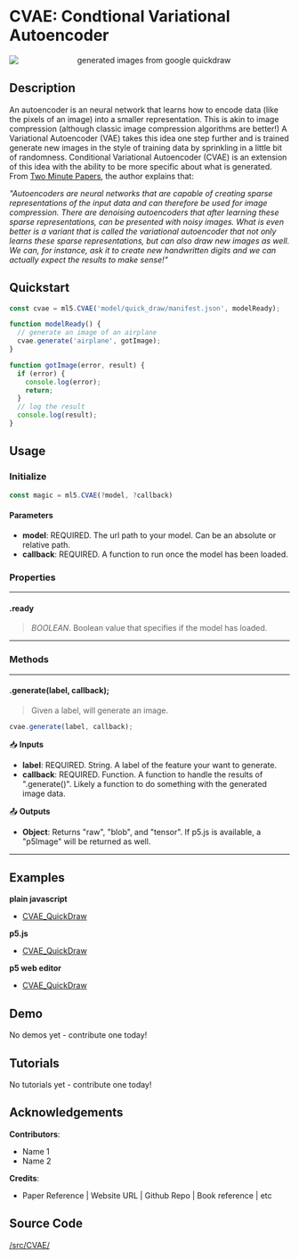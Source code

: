 # CVAE: Condtional Variational Autoencoder


<center>
    <img style="display:block; max-height:20rem" alt="generated images from google quickdraw" src="https://via.placeholder.com/150">
</center>


## Description

An autoencoder is an neural network that learns how to encode data (like the pixels of an image) into a smaller representation. This is akin to image compression (although classic image compression algorithms are better!) A Variational Autoencoder (VAE) takes this idea one step further and is trained generate new images in the style of training data by sprinkling in a little bit of randomness. Conditional Variational Autoencoder (CVAE) is an extension of this idea with the ability to be more specific about what is generated. From [Two Minute Papers](https://www.youtube.com/watch?v=Rdpbnd0pCiI), the author explains that: <br/>

*"Autoencoders are neural networks that are capable of creating sparse representations of the input data and can therefore be used for image compression. There are denoising autoencoders that after learning these sparse representations, can be presented with noisy images. What is even better is a variant that is called the variational autoencoder that not only learns these sparse representations, but can also draw new images as well. We can, for instance, ask it to create new handwritten digits and we can actually expect the results to make sense!"*


## Quickstart

```js
const cvae = ml5.CVAE('model/quick_draw/manifest.json', modelReady);

function modelReady() {
  // generate an image of an airplane
  cvae.generate('airplane', gotImage);
}

function gotImage(error, result) {
  if (error) {
    console.log(error);
    return;
  }
  // log the result
  console.log(result);
}
```


## Usage

### Initialize

```js
const magic = ml5.CVAE(?model, ?callback)
```

#### Parameters
* **model**: REQUIRED. The url path to your model. Can be an absolute or relative path.
* **callback**: REQUIRED. A function to run once the model has been loaded.


### Properties

***
#### .ready
> *BOOLEAN*. Boolean value that specifies if the model has loaded.
***


### Methods


***
#### .generate(label, callback);
> Given a label, will generate an image.

```js
cvae.generate(label, callback);
```

📥 **Inputs**

* **label**: REQUIRED. String. A label of the feature your want to generate.
* **callback**: REQUIRED. Function. A function to handle the results of ".generate()". Likely a function to do something with the generated image data.

📤 **Outputs**

* **Object**: Returns "raw", "blob", and "tensor". If p5.js is available, a "p5Image" will be returned as well. 

***


## Examples

**plain javascript**
* [CVAE_QuickDraw]()

**p5.js**
* [CVAE_QuickDraw]()

**p5 web editor**
* [CVAE_QuickDraw]()



## Demo

No demos yet - contribute one today!

## Tutorials

No tutorials yet - contribute one today!

## Acknowledgements

**Contributors**:
  * Name 1
  * Name 2

**Credits**:
  * Paper Reference | Website URL | Github Repo | Book reference | etc


## Source Code

[/src/CVAE/](https://github.com/ml5js/ml5-library/tree/release/src/CVAE)
